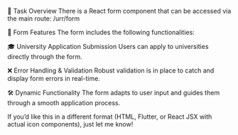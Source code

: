 🎯 Task Overview
There is a React form component that can be accessed via the main route:
/urr/form

📄 Form Features
The form includes the following functionalities:

🎓 University Application Submission
Users can apply to universities directly through the form.

❌ Error Handling & Validation
Robust validation is in place to catch and display form errors in real-time.

🛠️ Dynamic Functionality
The form adapts to user input and guides them through a smooth application process.

If you’d like this in a different format (HTML, Flutter, or React JSX with actual icon components), just let me know!
